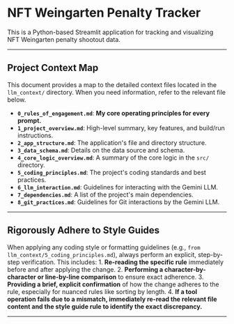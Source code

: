 # NFT Weingarten Penalty Tracker

This is a Python-based Streamlit application for tracking and visualizing NFT Weingarten penalty shootout data.

---

## Project Context Map

This document provides a map to the detailed context files located in the `llm_context/` directory. When you need information, refer to the relevant file below.

*   **`0_rules_of_engagement.md`**: **My core operating principles for every prompt.**
*   **`1_project_overview.md`**: High-level summary, key features, and build/run instructions.
*   **`2_app_structure.md`**: The application's file and directory structure.
*   **`3_data_schema.md`**: Details on the data source and schema.
*   **`4_core_logic_overview.md`**: A summary of the core logic in the `src/` directory.
*   **`5_coding_principles.md`**: The project's coding standards and best practices.
*   **`6_llm_interaction.md`**: Guidelines for interacting with the Gemini LLM.
*   **`7_dependencies.md`**: A list of the project's main dependencies.
*   **`8_git_practices.md`**: Guidelines for Git interactions by the Gemini LLM.

---

## Rigorously Adhere to Style Guides

When applying any coding style or formatting guidelines (e.g., `from llm_context/5_coding_principles.md`), always perform an explicit, step-by-step verification. This includes:
    1.  **Re-reading the specific rule** immediately before and after applying the change.
    2.  **Performing a character-by-character or line-by-line comparison** to ensure exact adherence.
    3.  **Providing a brief, explicit confirmation** of how the change adheres to the rule, especially for nuanced rules like sorting by length.
    4.  **If a tool operation fails due to a mismatch, immediately re-read the relevant file content and the style guide rule to identify the exact discrepancy.**

---